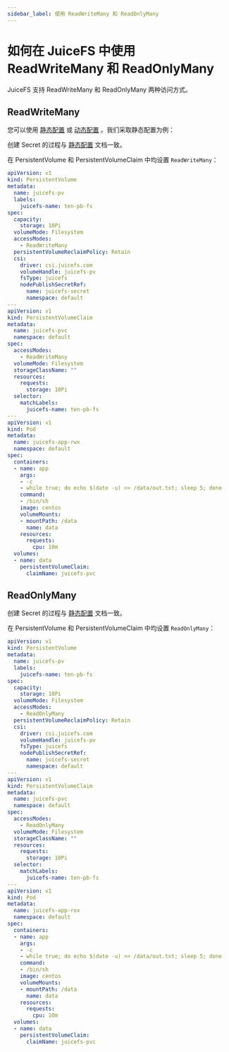```yaml
---
sidebar_label: 使用 ReadWriteMany 和 ReadOnlyMany
---
```


# 如何在 JuiceFS 中使用 ReadWriteMany 和 ReadOnlyMany

JuiceFS 支持 ReadWriteMany 和 ReadOnlyMany 两种访问方式。

## ReadWriteMany

您可以使用 [静态配置](../guide/pv.md#static-provisioning) 或 [动态配置](../guide/pv.md#dynamic-provisioning) 。我们采取静态配置为例：

创建 Secret 的过程与 [静态配置](../guide/pv.md#static-provisioning) 文档一致。

在 PersistentVolume 和 PersistentVolumeClaim 中均设置 `ReadWriteMany`：

```yaml {12}
apiVersion: v1
kind: PersistentVolume
metadata:
  name: juicefs-pv
  labels:
    juicefs-name: ten-pb-fs
spec:
  capacity:
    storage: 10Pi
  volumeMode: Filesystem
  accessModes:
    - ReadWriteMany
  persistentVolumeReclaimPolicy: Retain
  csi:
    driver: csi.juicefs.com
    volumeHandle: juicefs-pv
    fsType: juicefs
    nodePublishSecretRef:
      name: juicefs-secret
      namespace: default
---
apiVersion: v1
kind: PersistentVolumeClaim
metadata:
  name: juicefs-pvc
  namespace: default
spec:
  accessModes:
    - ReadWriteMany
  volumeMode: Filesystem
  storageClassName: ""
  resources:
    requests:
      storage: 10Pi
  selector:
    matchLabels:
      juicefs-name: ten-pb-fs
---
apiVersion: v1
kind: Pod
metadata:
  name: juicefs-app-rwx
  namespace: default
spec:
  containers:
  - name: app
    args:
    - -c
    - while true; do echo $(date -u) >> /data/out.txt; sleep 5; done
    command:
    - /bin/sh
    image: centos
    volumeMounts:
    - mountPath: /data
      name: data
    resources:
      requests:
        cpu: 10m
  volumes:
  - name: data
    persistentVolumeClaim:
      claimName: juicefs-pvc
```

## ReadOnlyMany

创建 Secret 的过程与 [静态配置](../guide/pv.md#static-provisioning) 文档一致。

在 PersistentVolume 和 PersistentVolumeClaim 中均设置 `ReadOnlyMany`：

```yaml {12}
apiVersion: v1
kind: PersistentVolume
metadata:
  name: juicefs-pv
  labels:
    juicefs-name: ten-pb-fs
spec:
  capacity:
    storage: 10Pi
  volumeMode: Filesystem
  accessModes:
    - ReadOnlyMany
  persistentVolumeReclaimPolicy: Retain
  csi:
    driver: csi.juicefs.com
    volumeHandle: juicefs-pv
    fsType: juicefs
    nodePublishSecretRef:
      name: juicefs-secret
      namespace: default
---
apiVersion: v1
kind: PersistentVolumeClaim
metadata:
  name: juicefs-pvc
  namespace: default
spec:
  accessModes:
    - ReadOnlyMany
  volumeMode: Filesystem
  storageClassName: ""
  resources:
    requests:
      storage: 10Pi
  selector:
    matchLabels:
      juicefs-name: ten-pb-fs
---
apiVersion: v1
kind: Pod
metadata:
  name: juicefs-app-rox
  namespace: default
spec:
  containers:
  - name: app
    args:
    - -c
    - while true; do echo $(date -u) >> /data/out.txt; sleep 5; done
    command:
    - /bin/sh
    image: centos
    volumeMounts:
    - mountPath: /data
      name: data
    resources:
      requests:
        cpu: 10m
  volumes:
  - name: data
    persistentVolumeClaim:
      claimName: juicefs-pvc
```
